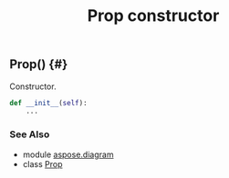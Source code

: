 ﻿---
title: Prop constructor
second_title: Aspose.Diagram for Python via .NET API References
description: 
type: docs
weight: 10
url: /python-net/aspose.diagram/prop/__init__/
is_root: false
---

## Prop() {#}

Constructor.



```python
def __init__(self):
    ...
```





### See Also
* module [aspose.diagram](../../)
* class [Prop](/diagram/python-net/aspose.diagram/prop)

